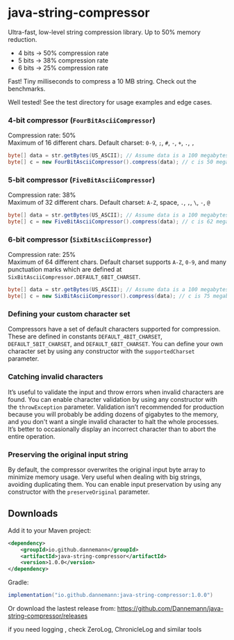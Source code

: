 # java-string-compressor

Ultra-fast, low-level string compression library. Up to 50% memory reduction.

- 4 bits -> 50% compression rate
- 5 bits -> 38% compression rate
- 6 bits -> 25% compression rate

Fast! Tiny milliseconds to compress a 10 MB string. Check out the benchmarks.

Well tested! See the test directory for usage examples and edge cases.

### 4‑bit compressor (`FourBitAsciiCompressor`)

Compression rate: 50%   
Maximum of 16 different chars. Default charset: `0-9`, `;`, `#`, `-`, `+`, `.`, `,`

```java
byte[] data = str.getBytes(US_ASCII); // Assume data is a 100 megabytes string.
byte[] c = new FourBitAsciiCompressor().compress(data); // c is 50 megabytes.
```

### 5‑bit compressor (`FiveBitAsciiCompressor`)

Compression rate: 38%   
Maximum of 32 different chars. Default charset: `A-Z`, space, `.`, `,`, `\`, `-`, `@`

```java
byte[] data = str.getBytes(US_ASCII); // Assume data is a 100 megabytes string.
byte[] c = new FiveBitAsciiCompressor().compress(data); // c is 62 megabytes.
```

### 6‑bit compressor (`SixBitAsciiCompressor`)

Compression rate: 25%   
Maximum of 64 different chars. Default charset supports `A-Z`, `0-9`, and many punctuation marks which are defined at
`SixBitAsciiCompressor.DEFAULT_6BIT_CHARSET`.

```java
byte[] data = str.getBytes(US_ASCII); // Assume data is a 100 megabytes string.
byte[] c = new SixBitAsciiCompressor().compress(data); // c is 75 megabytes.
```

### Defining your custom character set

Compressors have a set of default characters supported for compression. These are defined in constants
```DEFAULT_4BIT_CHARSET```, ```DEFAULT_5BIT_CHARSET```, and ```DEFAULT_6BIT_CHARSET```. You can define your own
character set by using any constructor with the ```supportedCharset``` parameter.

### Catching invalid characters

It’s useful to validate the input and throw errors when invalid characters are found.
You can enable character validation by using any constructor with the ```throwException``` parameter.
Validation isn’t recommended for production because you will probably be adding dozens of gigabytes to the memory,
and you don't want a single invalid character to halt the whole processes.
It’s better to occasionally display an incorrect character than to abort the entire operation.

### Preserving the original input string

By default, the compressor overwrites the original input byte array to minimize memory usage.
Very useful when dealing with big strings, avoiding duplicating them.
You can enable input preservation by using any constructor with the ```preserveOriginal``` parameter.

## Downloads

Add it to your Maven project:
```xml
<dependency>
    <groupId>io.github.dannemann</groupId>
    <artifactId>java-string-compressor</artifactId>
    <version>1.0.0</version>
</dependency>
```

Gradle:
```java
implementation("io.github.dannemann:java-string-compressor:1.0.0")
```

Or download the lastest release from: https://github.com/Dannemann/java-string-compressor/releases




if you need logging , check ZeroLog, ChronicleLog and similar tools